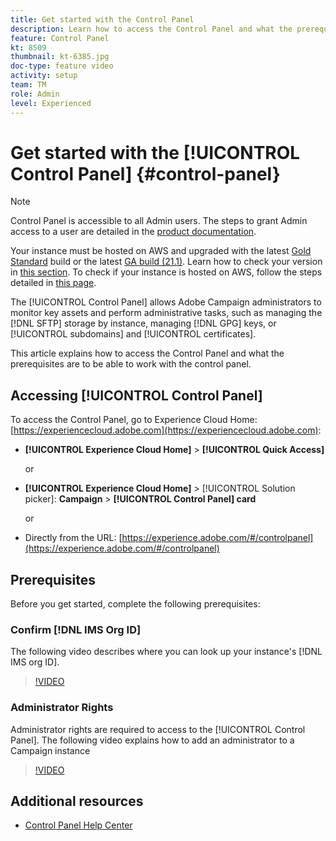 ```yaml
---
title: Get started with the Control Panel
description: Learn how to access the Control Panel and what the prerequisites are to be able to work with the control panel.
feature: Control Panel
kt: 8509
thumbnail: kt-6385.jpg
doc-type: feature video
activity: setup
team: TM
role: Admin
level: Experienced
---
```

# Get started with the [!UICONTROL Control Panel] {#control-panel}

>[!NOTE]
>
> Control Panel is accessible to all Admin users. The steps to grant Admin access to a user are detailed in the [product documentation](https://experienceleague.adobe.com/docs/control-panel/using/discover-control-panel/managing-permissions.html?lang=en#discover-control-panel).
>
> Your instance must be hosted on AWS and upgraded with the latest [Gold Standard](https://experienceleague.adobe.com/docs/campaign-classic/using/release-notes/gs-release/gs-overview.html) build or the latest [GA build (21.1)](https://experienceleague.adobe.com/docs/campaign-classic/using/release-notes/latest-release.html?lang=en#release-notes). Learn how to check your version in [this section](https://experienceleague.adobe.com/docs/campaign-classic/using/getting-started/starting-with-adobe-campaign/launching-adobe-campaign.html?lang=en#getting-your-campaign-version). To check if your instance is hosted on AWS, follow the steps detailed in [this page](https://experienceleague.adobe.com/docs/control-panel/using/faq.html).

The [!UICONTROL Control Panel] allows Adobe Campaign administrators to monitor key assets and perform administrative tasks, such as managing the [!DNL SFTP] storage by instance, managing [!DNL GPG] keys, or [!UICONTROL subdomains] and [!UICONTROL certificates].

This article explains how to access the Control Panel and what the prerequisites are to be able to work with the control panel.

## Accessing [!UICONTROL Control Panel]

To access the Control Panel, go to Experience Cloud Home: [https://experiencecloud.adobe.com](https://experiencecloud.adobe.com):

* **[!UICONTROL Experience Cloud Home]** > **[!UICONTROL Quick Access]**
  
  or
* **[!UICONTROL Experience Cloud Home]**  > [!UICONTROL Solution picker]: **Campaign** > **[!UICONTROL Control Panel] card**
  
  or

* Directly from the URL: [https://experience.adobe.com/#/controlpanel](https://experience.adobe.com/#/controlpanel)

## Prerequisites

Before you get started, complete the following prerequisites:

### Confirm [!DNL IMS Org ID]

The following video describes where you can look up your instance's [!DNL IMS org ID].

>[!VIDEO](https://video.tv.adobe.com/v/27183?quality=12)

### Administrator Rights

Administrator rights are required to access to the [!UICONTROL Control Panel].
The following video explains how to add an administrator to a Campaign instance

>[!VIDEO](https://video.tv.adobe.com/v/27147?quality=12)

## Additional resources

* [Control Panel Help Center](https://experienceleague.adobe.com/docs/control-panel/using/control-panel-home.html?lang=en)
